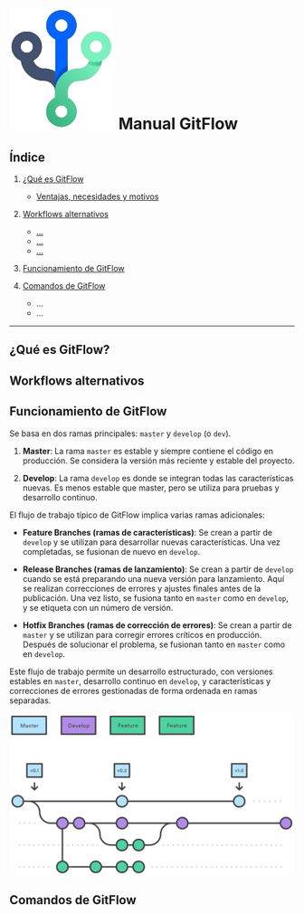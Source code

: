 # ![Imagen de GitFlow](../assets/git-flow.png "GitFlow") Manual GitFlow

## Índice

1. [¿Qué es GitFlow](#qué-es-gitflow)
   - [Ventajas, necesidades y motivos](ventajas-necesidades-y-motivos)

2. [Workflows alternativos](#workflows-alternativos)
   - [...](#...)
   - [...](#...)
   - [...](#...)
  
3. [Funcionamiento de GitFlow](#funcionamiento-de-gitflow)

4. [Comandos de GitFlow](#comandos-de-gitflow)
   - ...
   - ...

---

## ¿Qué es GitFlow?

## Workflows alternativos

## Funcionamiento de GitFlow

Se basa en dos ramas principales: `master` y `develop` (o `dev`).

1. **Master**:
   La rama `master` es estable y siempre contiene el código en producción. Se considera la versión más reciente y estable del proyecto.

2. **Develop**:
   La rama `develop` es donde se integran todas las características nuevas. Es menos estable que master, pero se utiliza para pruebas y desarrollo
   continuo.

El flujo de trabajo típico de GitFlow implica varias ramas adicionales:

- **Feature Branches (ramas de características)**:
  Se crean a partir de `develop` y se utilizan para desarrollar nuevas características. Una vez completadas, se fusionan de nuevo en `develop`.

- **Release Branches (ramas de lanzamiento)**:
  Se crean a partir de `develop` cuando se está preparando una nueva versión para lanzamiento. Aquí se realizan correcciones de errores y ajustes
  finales antes de la publicación. Una vez listo, se fusiona tanto en `master` como en `develop`, y se etiqueta con un número de versión.

- **Hotfix Branches (ramas de corrección de errores)**:
  Se crean a partir de `master` y se utilizan para corregir errores críticos en producción. Después de solucionar el problema, se fusionan tanto en
  `master` como en `develop`.

Este flujo de trabajo permite un desarrollo estructurado, con versiones estables en `master`, desarrollo continuo en `develop`, y características y correcciones de errores gestionadas de forma ordenada en ramas separadas.

![Imagen de las ramas GitFlow](../assets/git-flow-works.svg "Ramas GitFlow")

## Comandos de GitFlow
